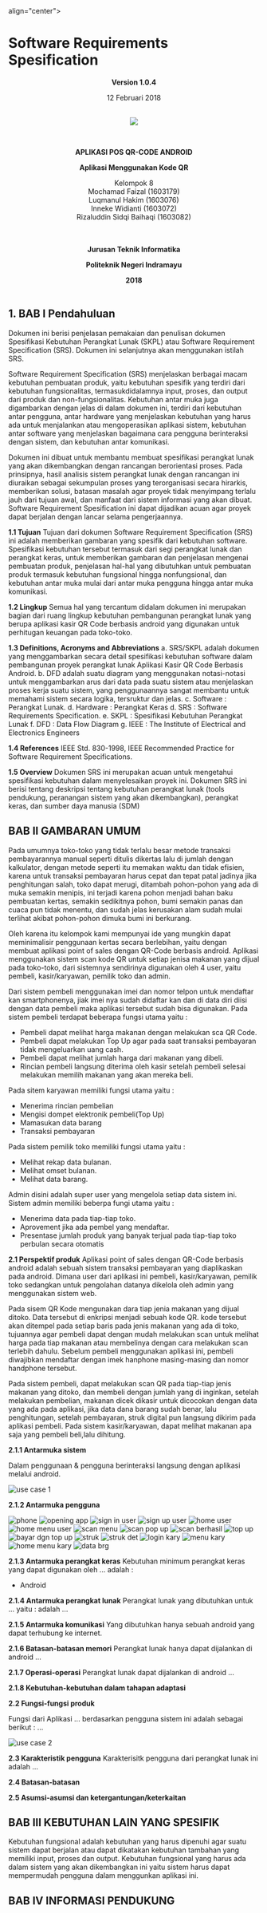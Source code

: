 <html>
<body>
<p<h1>align="center"><h1> Software Requirements Spesification </h1></p>

<p align="center"><b>Version 1.0.4 </b><br>
<p align="center">12 Februari 2018</b><br><br>
<p align="center">
<img src="https://2.bp.blogspot.com/-dxdRgMQGbLk/WpA-Tp2rNGI/AAAAAAAAAh8/3_jBWFb7Cf48033QvB34D2WCwoN2sxZLgCLcBGAs/s1000/index.png"/>
</p>

<br><p align="center"><b> APLIKASI POS QR-CODE ANDROID</b><br>
<p align="center"><b>Aplikasi Menggunakan Kode QR
</b>
<p align="center">Kelompok 8 <br>
 Mochamad Faizal 			(1603179)<br>
 Luqmanul Hakim				(1603076)<br>
 Inneke Widianti			(1603072)<br>
 Rizaluddin Sidqi Baihaqi	(1603082)<br><br><br>

<p align="center"><b>Jurusan Teknik Informatika</b><br>
<p align="center"><b>Politeknik Negeri Indramayu</b><br>
<p align="center"><b>2018</b><br><br>
</p>
</body>
</html>

##

## 1. BAB I Pendahuluan
Dokumen ini berisi penjelasan pemakaian dan penulisan dokumen Spesifikasi Kebutuhan Perangkat Lunak (SKPL) atau Software Requirement Specification (SRS). Dokumen ini selanjutnya akan menggunakan istilah SRS.

Software Requirement Specification (SRS) menjelaskan berbagai macam kebutuhan pembuatan produk, yaitu kebutuhan spesifik yang terdiri dari kebutuhan fungsionalitas, termasukdidalamnya input, proses, dan output dari produk dan non-fungsionalitas. Kebutuhan antar muka juga digambarkan dengan jelas di dalam dokumen ini, terdiri dari kebutuhan antar pengguna, antar hardware yang menjelaskan kebutuhan yang harus ada untuk menjalankan atau mengoperasikan aplikasi sistem, kebutuhan antar software yang menjelaskan bagaimana cara pengguna berinteraksi dengan sistem, dan kebutuhan antar komunikasi.

Dokumen ini dibuat untuk membantu membuat spesifikasi perangkat lunak yang akan dikembangkan dengan rancangan berorientasi proses. Pada prinsipnya, hasil analisis sistem perangkat lunak dengan rancangan ini diuraikan sebagai sekumpulan proses yang terorganisasi secara hirarkis, memberikan solusi, batasan masalah agar proyek tidak menyimpang terlalu jauh dari tujuan awal, dan manfaat dari sistem informasi yang akan dibuat. Software Requirement Spesification ini dapat dijadikan acuan agar proyek dapat berjalan dengan lancar selama pengerjaannya.

__1.1 Tujuan__
Tujuan dari dokumen Software Requirement Specification (SRS) ini adalah memberikan gambaran yang spesifik dari kebutuhan software. Spesifikasi kebutuhan tersebut termasuk dari segi perangkat lunak dan perangkat keras, untuk memberikan gambaran dan penjelasan mengenai pembuatan produk, penjelasan hal-hal yang dibutuhkan untuk pembuatan produk termasuk kebutuhan fungsional hingga nonfungsional, dan kebutuhan antar muka mulai dari antar muka pengguna hingga antar muka komunikasi.

__1.2 Lingkup__
Semua hal yang tercantum didalam dokumen ini merupakan bagian dari ruang lingkup kebutuhan pembangunan perangkat lunak yang berupa aplikasi kasir QR Code berbasis android yang digunakan untuk perhitugan keuangan pada toko-toko.

__1.3 Definitions, Acronyms and Abbreviations__
	a. SRS/SKPL adalah dokumen yang menggambarkan secara detail spesifikasi kebutuhan software dalam pembangunan proyek perangkat lunak Aplikasi Kasir QR Code Berbasis Android.
	b. DFD adalah suatu diagram yang menggunakan notasi-notasi untuk menggambarkan arus dari data pada suatu sistem atau menjelaskan proses kerja suatu sistem, yang penggunaannya sangat membantu untuk memahami sistem secara logika, tersruktur dan jelas.
	c. Software : Perangkat Lunak.
	d. Hardware : Perangkat Keras
	d. SRS : Software Requirements Specification.
	e. SKPL : Spesifikasi Kebutuhan Perangkat Lunak
	f. DFD : Data Flow Diagram
	g. IEEE : The Institute of Electrical and Electronics Engineers

__1.4 References__
IEEE Std. 830-1998, IEEE Recommended Practice for Software Requirement Specifications.

__1.5 Overview__
Dokumen SRS ini merupakan acuan untuk mengetahui spesifikasi kebutuhan dalam menyelesaikan proyek ini. Dokumen SRS ini berisi tentang deskripsi tentang kebutuhan perangkat lunak (tools pendukung, peranangan sistem yang akan dikembangkan), perangkat keras, dan sumber daya manusia (SDM)

## BAB II GAMBARAN UMUM
Pada umumnya toko-toko yang tidak terlalu besar metode transaksi pembayarannya manual seperti ditulis dikertas lalu di jumlah dengan kalkulator, dengan metode seperti itu memakan waktu dan tidak efisien, karena untuk transaksi pembayaran harus cepat dan tepat patal jadinya jika penghitungan salah, toko dapat merugi, ditambah pohon-pohon yang ada di muka semakin menipis, ini terjadi karena pohon menjadi bahan baku pembuatan kertas, semakin sedikitnya pohon, bumi semakin panas dan cuaca pun tidak menentu, dan sudah jelas kerusakan alam sudah mulai terlihat akibat pohon-pohon dimuka bumi ini berkurang.

Oleh karena itu kelompok kami mempunyai ide yang mungkin dapat meminimalisir penggunaan kertas secara berlebihan, yaitu dengan membuat aplikasi point of sales dengan QR-Code berbasis android. Aplikasi menggunakan sistem scan kode QR untuk setiap jenisa makanan yang dijual pada toko-toko, dari sistemnya sendirinya digunakan oleh 4 user, yaitu pembeli, kasir/karyawan, pemilik toko dan admin.

Dari sistem pembeli menggunakan imei dan nomor telpon untuk mendaftar kan smartphonenya, jiak imei nya sudah didaftar kan dan di data diri diisi dengan data pembeli maka aplikasi tersebut sudah bisa digunakan. Pada sistem pembeli terdapat beberapa fungsi utama yaitu :
<ul><li> Pembeli dapat melihat harga makanan dengan melakukan sca QR Code.</li>
<li> Pembeli dapat melakukan Top Up agar pada saat transaksi pembayaran tidak mengeluarkan uang cash.</li>
<li> Pembeli dapat melihat jumlah harga dari makanan yang dibeli.</li>
<li> Rincian pembeli langsung diterima oleh kasir setelah pembeli selesai melakukan memilih makanan yang akan mereka beli.</li>
</ul>

Pada sitem karyawan memiliki fungsi utama yaitu :
<ul>
<li> Menerima rincian pembelian</li>
<li> Mengisi dompet elektronik pembeli(Top Up)</li>
<li> Mamasukan data barang </li>
<li> Transaksi pembayaran </li>
</ul>

Pada sistem pemilik toko memiliki fungsi utama yaitu :
<ul>
<li> Melihat rekap data bulanan.</li>
<li> Melihat omset bulanan. </li>
<li> Melihat data barang. </li>
</ul>

Admin disini adalah super user yang mengelola setiap data sistem ini. Sistem admin memiliki beberpa fungi utama yaitu :
<ul>
<li> Menerima data pada tiap-tiap toko.</li>
<li> Aprovement jika ada pembel yang mendaftar.</li>
<li> Presentase jumlah produk yang banyak terjual pada tiap-tiap toko perbulan secara otomatis </li>
</ul>

__2.1 Perspektif produk__
Aplikasi point of sales dengan QR-Code berbasis android adalah sebuah sistem transaksi pembayaran yang diaplikaskan pada android. Dimana user dari aplikasi ini pembeli, kasir/karyawan, pemilik toko sedangkan untuk pengolahan datanya dikelola oleh admin yang menggunakan sistem web.

Pada sisem QR Kode mengunakan dara tiap jenia makanan yang dijual ditoko. Data tersebut di enkripsi menjadi sebuah kode QR. kode tersebut akan ditempel pada setiap baris pada jenis makanan yang ada di toko, tujuannya agar pembeli dapat dengan mudah melakukan scan untuk melihat harga pada tiap makanan atau membelinya dengan cara melakukan scan terlebih dahulu. Sebelum pembeli menggunakan aplikasi ini, pembeli diwajibkan mendaftar dengan imek hanphone masing-masing dan nomor handphone tersebut.

Pada sistem pembeli, dapat melakukan scan QR pada tiap-tiap jenis makanan yang ditoko, dan membeli dengan jumlah yang di inginkan, setelah melakukan pembelian, makanan dicek dikasir untuk dicocokan dengan data yang ada pada aplikasi, jika data dana barang sudah benar, lalu penghitungan, setelah pembayaran, struk digital pun langsung dikirim pada aplikasi pembeli. Pada sistem kasir/karyawan, dapat melihat makanan apa saja yang pembeli beli,lalu dihitung.

____2.1.1 Antarmuka sistem____

Dalam penggunaan & pengguna berinteraksi langsung dengan aplikasi melalui android.

![use case 1](http://i68.tinypic.com/263vbrs.jpg)

____2.1.2 Antarmuka pengguna____

![phone](http://i66.tinypic.com/30cyg7q.png)
![opening app](http://i65.tinypic.com/k48ms7.png)
![sign in user](http://i64.tinypic.com/rr73uh.png)
![sign up user](http://i64.tinypic.com/554ax0.png)
![home user](http://i63.tinypic.com/2u6k4js.png)
![home menu user](http://i65.tinypic.com/20itelf.png)
![scan menu](http://i68.tinypic.com/eb6649.png)
![scan pop up](http://i63.tinypic.com/m75qom.png)
![scan berhasil](http://i67.tinypic.com/2aeyud1.png)
![top up](http://i65.tinypic.com/6j28w5.png)
![bayar dgn top up](http://i66.tinypic.com/28k6hc3.png)
![struk](http://i68.tinypic.com/2hx7tr9.png)
![struk det](http://i64.tinypic.com/334p8ie.png)
![login kary](http://i65.tinypic.com/szfx53.png)
![menu kary](http://i67.tinypic.com/34j3fyc.png)
![home menu kary](http://i64.tinypic.com/xlbk06.png)
![data brg](http://i68.tinypic.com/wcl84j.png)

____2.1.3 Antarmuka perangkat keras____
Kebutuhan minimum perangkat keras yang dapat digunakan oleh ... adalah :
- Android

____2.1.4 Antarmuka perangkat lunak____
Perangkat lunak yang dibutuhkan untuk ... yaitu :
adalah ...

____2.1.5 Antarmuka komunikasi____
Yang dibutuhkan hanya sebuah android yang dapat terhubung ke internet.

____2.1.6 Batasan-batasan memori____
Perangkat lunak hanya dapat dijalankan di android ...

____2.1.7 Operasi-operasi____
Perangkat lunak dapat dijalankan di android ...

____2.1.8 Kebutuhan-kebutuhan dalam tahapan adaptasi____

__2.2 Fungsi-fungsi produk__

Fungsi dari Aplikasi ... berdasarkan pengguna sistem ini adalah sebagai  berikut :
...

![use case 2](http://i68.tinypic.com/2cnjx9f.jpg)

__2.3 Karakteristik pengguna__
Karakterisitk pengguna dari perangkat lunak ini adalah ...

__2.4 Batasan-batasan__

__2.5 Asumsi-asumsi dan ketergantungan/keterkaitan__


## BAB III KEBUTUHAN LAIN YANG SPESIFIK
Kebutuhan fungsional adalah kebutuhan yang harus dipenuhi agar suatu sistem dapat berjalan atau dapat dikatakan kebutuhan tambahan yang memiliki input, proses dan output. Kebutuhan fungsional yang harus ada dalam sistem yang akan dikembangkan ini yaitu sistem harus dapat mempermudah pengguna dalam menggunkan aplikasi ini.


## BAB IV INFORMASI PENDUKUNG
